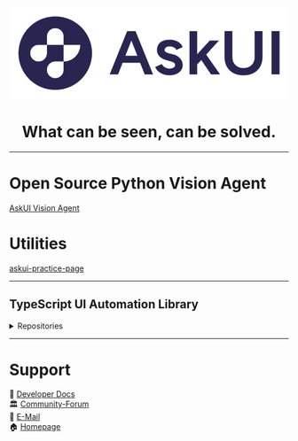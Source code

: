<div align="center" dir="auto>

  ![askui logo](https://github.com/askui/.github/blob/main/profile/askui-logo-white.svg#gh-dark-mode-only)
  ![askui logo](https://github.com/askui/.github/blob/main/profile/askui-logo-primary.svg#gh-light-mode-only)

  <div class="markdown-heading" dir="auto">
    <h1 align="center" class="heading-element" dir="auto">What can be seen, can be solved.</h1>
  </div>
</div>

---

# Open Source Python Vision Agent
[AskUI Vision Agent](https://github.com/askui/vision-agent)

# Utilities
[askui-practice-page](https://github.com/askui/askui-practice-page)

---

## TypeScript UI Automation Library
<details>
  <summary>Repositories</summary>
  [Intent Pilot](https://github.com/askui/intent-pilot)

  # Example Repositories
  [AskUI Workflow Example Files](https://github.com/askui/askui-examples)
  
  ## Android
  [askui-example-android-multi-device](https://github.com/askui/askui-example-android-multi-device)  
  [askui-example-android-parallel-devices](https://github.com/askui/askui-example-android-parallel-devices)
  
  ## Flutter
  [flutter-example-automation](https://github.com/askui/flutter-example-automation)  
  
  ## Reporters
  [askui-reporters](https://github.com/askui/askui-reporters)  
  [askui-example-xray-reporter](https://github.com/askui/askui-example-xray-reporter)  
  [askui-example-allure-reporter](https://github.com/askui/askui-example-allure-reporter)  
  [askui-example-jest-html-reporters](https://github.com/askui/askui-example-jest-html-reporters)
  
  ### Reporter Environments
  [askui-jest-xray-environment](https://github.com/askui/askui-jest-xray-environment)  
  [jest-allure-circus](https://github.com/askui/jest-allure-circus)
  
  ## Continuous Integration
  [askui-example-ci](https://github.com/askui/askui-example-ci)  
  [docker-images](https://github.com/askui/docker-images)
  
  ## Integrations
  [askui-example-mongodb](https://github.com/askui/askui-example-mongodb)

  📜 [Developer Docs](https://docs.askui.com/)
</details>

---

# Support

📜 [Developer Docs](https://docs.askui.com/)  
🏛️ [Community-Forum](https://community.askui.com/forums/home)  
📨 [E-Mail](info@askui.com)  
🏠 [Homepage](https://www.askui.com/)
